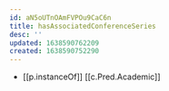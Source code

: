 ```yaml
---
id: aN5oUTnOAmFVPOu9CaC6n
title: hasAssociatedConferenceSeries
desc: ''
updated: 1638590762209
created: 1638590752290
---
```


- [[p.instanceOf]] [[c.Pred.Academic]]
